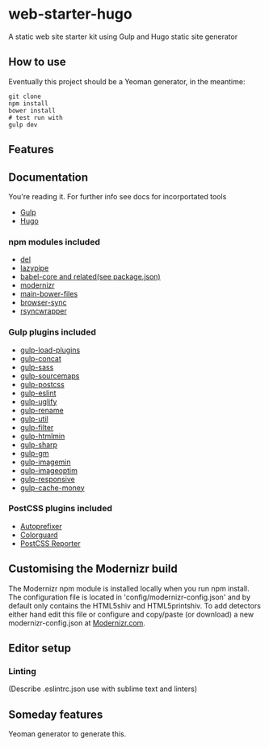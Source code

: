 # web-starter-hugo
A static web site starter kit using Gulp and Hugo static site generator

## How to use
Eventually this project should be a Yeoman generator, in the meantime:

```
git clone
npm install
bower install
# test run with
gulp dev
```

## Features


## Documentation
You're reading it. For further info see docs for incorportated tools

- [Gulp](https://github.com/gulpjs/gulp/tree/master/docs)
- [Hugo](https://gohugo.io/overview/introduction/)

### npm modules included
- [del](https://www.npmjs.com/package/del)
- [lazypipe](https://www.npmjs.com/package/lazypipe)
- [babel-core and related(see package.json)](https://github.com/babel/babel/tree/master/packages/babel-core)
- [modernizr](https://www.npmjs.com/package/modernizr)
- [main-bower-files](https://www.npmjs.com/package/main-bower-files)
- [browser-sync](https://www.npmjs.com/package/browser-sync)
- [rsyncwrapper](https://www.npmjs.com/package/rsyncwrapper)

### Gulp plugins included
- [gulp-load-plugins](https://www.npmjs.com/package/gulp-load-plugins)
- [gulp-concat](https://www.npmjs.com/package/gulp-concat)
- [gulp-sass](https://www.npmjs.com/package/gulp-sass)
- [gulp-sourcemaps](https://www.npmjs.com/package/gulp-sourcemaps)
- [gulp-postcss](https://www.npmjs.com/package/gulp-postcss)
- [gulp-eslint](https://www.npmjs.com/package/gulp-eslint)
- [gulp-uglify](https://www.npmjs.com/package/gulp-uglify)
- [gulp-rename](https://www.npmjs.com/package/gulp-rename)
- [gulp-util](https://www.npmjs.com/package/gulp-util)
- [gulp-filter](https://www.npmjs.com/package/gulp-filter)
- [gulp-htmlmin](https://www.npmjs.com/package/gulp-htmlmin)
- [gulp-sharp](https://www.npmjs.com/package/gulp-sharp)
- [gulp-gm](https://www.npmjs.com/package/gulp-gm)
- [gulp-imagemin](https://www.npmjs.com/package/gulp-imagemin)
- [gulp-imageoptim](https://www.npmjs.com/package/gulp-imageoptim)
- [gulp-responsive](https://www.npmjs.com/package/gulp-responsive)
- [gulp-cache-money](https://www.npmjs.com/package/gulp-cache-money)

### PostCSS plugins included
- [Autoprefixer](https://www.npmjs.com/package/autoprefixer)
- [Colorguard](https://www.npmjs.com/package/colorguard)
- [PostCSS Reporter](https://www.npmjs.com/package/postcss-reporter)

## Customising the Modernizr build
The Modernizr npm module is installed locally when you run npm install. The configuration file is located in 'config/modernizr-config.json' and by default only contains the HTML5shiv and HTML5printshiv. To add detectors either hand edit this file or configure and copy/paste (or download) a new modernizr-config.json at [Modernizr.com](https://modernizr.com/download).

## Editor setup
### Linting
(Describe .eslintrc.json use with sublime text and linters)


## Someday features
Yeoman generator to generate this.
